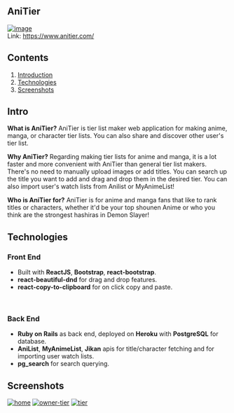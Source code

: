

##  AniTier 

 [![image](https://i.ibb.co/J71w4Rb/al.png)](https://www.anitier.com/  )  
 Link: https://www.anitier.com/

## Contents

 1. [Introduction](#intro)
 2. [Technologies](#technologies)
 3. [Screenshots](#screenshots)

## Intro 
**What is AniTier?**
AniTier is tier list maker web application for making anime, manga, or character tier lists. You can also share and discover other user's tier list.

**Why AniTier?**
Regarding making tier lists for anime and manga, it is a lot faster and more convenient with AniTier than general tier list makers. There's no need to manually upload images or add titles. You can search up the title you want to add and drag and drop them in the desired tier. You can also import user's watch lists from Anilist or MyAnimeList!

**Who is AniTier for?**
AniTier is for anime and manga fans that like to rank titles or characters, whether it'd be your top shounen Anime or who you think are the strongest hashiras in Demon Slayer!

## Technologies 
### Front  End 

 - Built with **ReactJS**, **Bootstrap**, **react-bootstrap**.
 - **react-beautiful-dnd** for drag and drop features.
 -  **react-copy-to-clipboard** for on click copy and paste.
<br>

### Back End
- **Ruby on Rails** as back end, deployed on **Heroku** with **PostgreSQL** for database.
- **AniList**, **MyAnimeList**, **Jikan** apis for title/character fetching and  for importing user watch lists.
- **pg_search** for search querying.

## Screenshots
<a href="https://ibb.co/X7dgTgp"><img src="https://i.ibb.co/0CWS3SZ/home.png" alt="home" border="0"></a>
<a href="https://ibb.co/84rnYVS"><img src="https://i.ibb.co/mF9rN7M/owner-tier.png" alt="owner-tier" border="0"></a>
<a href="https://ibb.co/zJZzrCN"><img src="https://i.ibb.co/8c9H0GX/tier.png" alt="tier" border="0"></a>